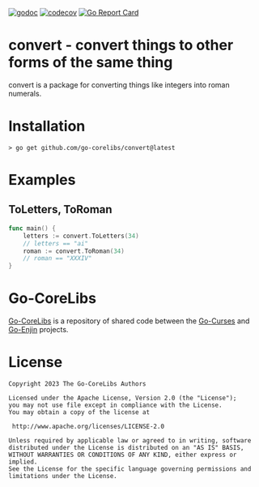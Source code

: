[![godoc](https://img.shields.io/badge/godoc-reference-blue.svg)](https://pkg.go.dev/github.com/go-corelibs/convert)
[![codecov](https://codecov.io/gh/go-corelibs/convert/graph/badge.svg?token=AprX4K9F9K)](https://codecov.io/gh/go-corelibs/convert)
[![Go Report Card](https://goreportcard.com/badge/github.com/go-corelibs/convert)](https://goreportcard.com/report/github.com/go-corelibs/convert)

# convert - convert things to other forms of the same thing

convert is a package for converting things like integers into roman numerals.

# Installation

``` shell
> go get github.com/go-corelibs/convert@latest
```

# Examples

## ToLetters, ToRoman

``` go
func main() {
    letters := convert.ToLetters(34)
    // letters == "ai"
    roman := convert.ToRoman(34)
    // roman == "XXXIV"
}
```

# Go-CoreLibs

[Go-CoreLibs] is a repository of shared code between the [Go-Curses] and
[Go-Enjin] projects.

# License

```
Copyright 2023 The Go-CoreLibs Authors

Licensed under the Apache License, Version 2.0 (the "License");
you may not use file except in compliance with the License.
You may obtain a copy of the license at

 http://www.apache.org/licenses/LICENSE-2.0

Unless required by applicable law or agreed to in writing, software
distributed under the License is distributed on an "AS IS" BASIS,
WITHOUT WARRANTIES OR CONDITIONS OF ANY KIND, either express or implied.
See the License for the specific language governing permissions and
limitations under the License.
```

[Go-CoreLibs]: https://github.com/go-corelibs
[Go-Curses]: https://github.com/go-curses
[Go-Enjin]: https://github.com/go-enjin
